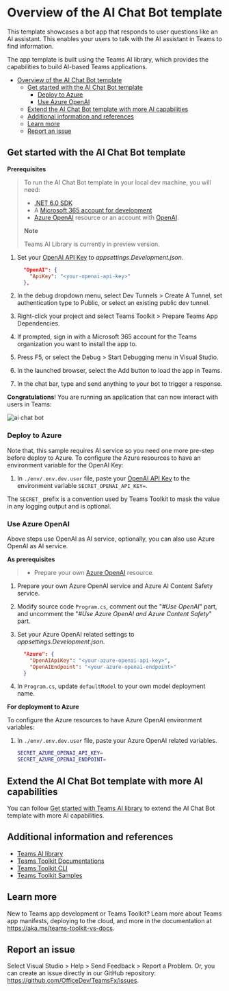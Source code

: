 # Overview of the AI Chat Bot template

This template showcases a bot app that responds to user questions like an AI assistant. This enables your users to talk with the AI assistant in Teams to find information.

The app template is built using the Teams AI library, which provides the capabilities to build AI-based Teams applications.

- [Overview of the AI Chat Bot template](#overview-of-the-ai-chat-bot-template)
  - [Get started with the AI Chat Bot template](#get-started-with-the-ai-chat-bot-template)
    - [Deploy to Azure](#deploy-to-azure)
    - [Use Azure OpenAI](#use-azure-openai)
  - [Extend the AI Chat Bot template with more AI capabilities](#extend-the-ai-chat-bot-template-with-more-ai-capabilities)
  - [Additional information and references](#additional-information-and-references)
  - [Learn more](#learn-more)
  - [Report an issue](#report-an-issue)

## Get started with the AI Chat Bot template

**Prerequisites**
> To run the AI Chat Bot template in your local dev machine, you will need:
>
> - [.NET 6.0 SDK](https://dotnet.microsoft.com/download/dotnet/6.0)
> - A [Microsoft 365 account for development](https://docs.microsoft.com/microsoftteams/platform/toolkit/accounts)
> - [Azure OpenAI](https://aka.ms/oai/access) resource or an account with [OpenAI](https://platform.openai.com).
>
> **Note**
>
> Teams AI Library is currently in preview version.

1. Set your [OpenAI API Key](https://openai.com/api/) to *appsettings.Development.json*.

    ```json
      "OpenAI": {
        "ApiKey": "<your-openai-api-key>"
      },
    ```
1. In the debug dropdown menu, select Dev Tunnels > Create A Tunnel, set authentication type to Public, or select an existing public dev tunnel.
1. Right-click your project and select Teams Toolkit > Prepare Teams App Dependencies.
1. If prompted, sign in with a Microsoft 365 account for the Teams organization you want 
to install the app to.
1. Press F5, or select the Debug > Start Debugging menu in Visual Studio.
1. In the launched browser, select the Add button to load the app in Teams.
1. In the chat bar, type and send anything to your bot to trigger a response.

**Congratulations**! You are running an application that can now interact with users in Teams:

![ai chat bot](https://user-images.githubusercontent.com/7642967/258726187-8306610b-579e-4301-872b-1b5e85141eff.png)

### Deploy to Azure

Note that, this sample requires AI service so you need one more pre-step before deploy to Azure. To configure the Azure resources to have an environment variable for the OpenAI Key:

1. In `./env/.env.dev.user` file, paste your [OpenAI API Key](https://openai.com/api/) to the environment variable `SECRET_OPENAI_API_KEY=`.

The `SECRET_` prefix is a convention used by Teams Toolkit to mask the value in any logging output and is optional.

### Use Azure OpenAI

Above steps use OpenAI as AI service, optionally, you can also use Azure OpenAI as AI service.

**As prerequisites**
> - Prepare your own [Azure OpenAI](https://aka.ms/oai/access) resource.

1. Prepare your own Azure OpenAI service and Azure AI Content Safety service.
1. Modify source code `Program.cs`, comment out the "*#Use OpenAI*" part, and uncomment the "*#Use Azure OpenAI and Azure Content Safety*" part.
2. Set your Azure OpenAI related settings to *appsettings.Development.json*.

    ```json
      "Azure": {
        "OpenAIApiKey": "<your-azure-openai-api-key>",
        "OpenAIEndpoint": "<your-azure-openai-endpoint>"
      }
    ```
1. In `Program.cs`, update `defaultModel` to your own model deployment name.

**For deployment to Azure**

To configure the Azure resources to have Azure OpenAI environment variables:

1. In `./env/.env.dev.user` file, paste your Azure OpenAI related variables.

    ```bash
    SECRET_AZURE_OPENAI_API_KEY=
    SECRET_AZURE_OPENAI_ENDPOINT=
    ```

## Extend the AI Chat Bot template with more AI capabilities

You can follow [Get started with Teams AI library](https://learn.microsoft.com/en-us/microsoftteams/platform/bots/how-to/teams%20conversational%20ai/how-conversation-ai-get-started) to extend the AI Chat Bot template with more AI capabilities.

## Additional information and references
- [Teams AI library](https://aka.ms/teams-ai-library)
- [Teams Toolkit Documentations](https://docs.microsoft.com/microsoftteams/platform/toolkit/teams-toolkit-fundamentals)
- [Teams Toolkit CLI](https://docs.microsoft.com/microsoftteams/platform/toolkit/teamsfx-cli)
- [Teams Toolkit Samples](https://github.com/OfficeDev/TeamsFx-Samples)

## Learn more

New to Teams app development or Teams Toolkit? Learn more about 
Teams app manifests, deploying to the cloud, and more in the documentation 
at https://aka.ms/teams-toolkit-vs-docs.

## Report an issue

Select Visual Studio > Help > Send Feedback > Report a Problem. 
Or, you can create an issue directly in our GitHub repository: 
https://github.com/OfficeDev/TeamsFx/issues.
